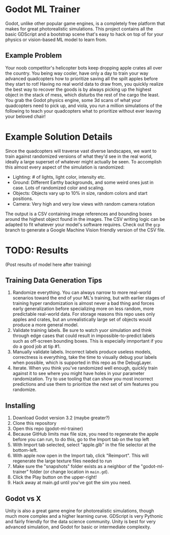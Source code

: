 # Godot ML Trainer

Godot, unlike other popular game engines, is a completely free platform that makes for great photorealistic simulations.  This project contains all the basic GDScript and a bootstrap scene that's easy to hack on top of for your
physics or vision-based ML model to learn from.

## Example Problem

Your noob competitor's helicopter bots keep dropping apple crates all over the country.  You being way cooler, have only a day to train your way advanced quadcopters how to prioritize saving all the spilt apples before they start to rot! Having no real world data to draw from, you quickly realize the best way to recover the goods is by always picking up the highest object in the stack of mess, which disturbs the rest of the cargo the least.  You grab the Godot physics engine, some 3d scans of what your quadcopters need to pick up, and viola, you run a million simulations of the following to teach your quadcopters what to prioritize without ever leaving your beloved chair!

# Example Solution Details

Since the quadcopters will traverse vast diverse landscapes, we want to train against randomized versions of what they'd see in the real world, ideally a large superset of whatever might actually be seen.  To accomplish this almost
every aspect of the simulation is randomized:

- Lighting: # of lights, light color, intensity etc.
- Ground: Different Earthy backgrounds, and some weird ones just in case.  Lots of randomized color and scaling.
- Objects: Objects vary up to 10% in size, random colors and start positions.
- Camera: Very high and very low views with random camera rotation

The output is a CSV containing image references and bounding boxes around the highest object found in the images.  The CSV writing logic can be adapted to fit whatever your model's software requires.  Check out the `gcp` branch
to generate a Google Machine Vision friendly version of the CSV file.

# TODO: Results

(Post results of model here after training)

## Training Data Generation Tips

1. Randomize everything.  You can always narrow to more real-world scenarios toward the end of your ML's training, but with earlier stages of training hyper randomization is almost never a bad thing and forces early generalization before
specializing more on less random, more predictable real-world data.  For storage reasons this repo uses only apples and crates, but an unrealistically large set of objects would produce a more general model.
2. Validate training labels.  Be sure to watch yuor simulation and think through edge cases that could result in impossible-to-predict labels such as off-screen bounding boxes.  This is especially imnportant if you do a good job at tip #1.
3. Manually validate labels.  Incorrect labels produce useless models, correctness is everything, take the time to visually debug your labels when possible, which is supported in this repo as the DebugLayer.
4. Iterate.  When you think you've randomized well enough, quickly train against it to see where you might have holes in your parameter randomization.  Try to use tooling that can show you most incorrect predictions and use them to
prioritize the next set of sim features you randomize.

## Installing

1. Download Godot version 3.2 (maybe greater?)
2. Clone this repository
3. Open this repo (godot-ml-trainer)
4. Because GitHub limits max file size, you need to regenerate the apple before you can run, to do this, go to the Import tab on the top left
5. With Import tab selected, select "apple.glb" in the file selector at the bottom-left.
6. With apple now open in the Import tab, click "Reimport".  This will regenerate the large texture files needed to run
7. Make sure the "snapshots" folder exists as a neighbor of the "godot-ml-trainer" folder (or change location in `main.gd`).
8. Click the Play button on the upper-right!
9. Hack away at main.gd until you've got the sim you need.

## Godot vs X

Unity is also a great game engine for photorealistic simulations, though much more complex and a higher learning curve.  GDScript is very Pythonic and fairly friendly for the data science community.  Unity is best for very advanced simulation,
and Godot for basic or intermediate complexity.
